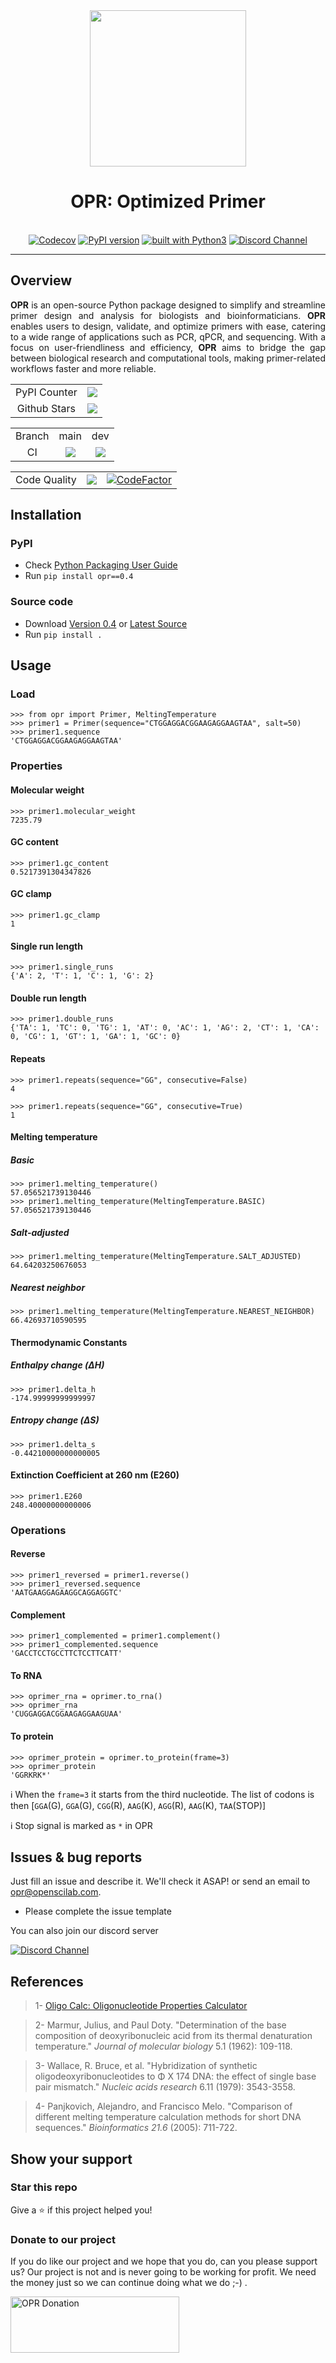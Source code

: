 <div align="center">
    <img src="https://github.com/openscilab/opr/raw/main/otherfiles/logo.png" width="250">
    <h1>OPR: Optimized Primer</h1>
    <br/>
    <a href="https://codecov.io/gh/openscilab/opr"><img src="https://codecov.io/gh/openscilab/opr/branch/dev/graph/badge.svg" alt="Codecov"></a>
    <a href="https://badge.fury.io/py/opr"><img src="https://badge.fury.io/py/opr.svg" alt="PyPI version"></a>
    <a href="https://www.python.org/"><img src="https://img.shields.io/badge/built%20with-Python3-green.svg" alt="built with Python3"></a>
    <a href="https://discord.gg/8mBspwXqcA"><img src="https://img.shields.io/discord/1064533716615049236.svg" alt="Discord Channel"></a>
</div>

----------


## Overview
<p align="justify">
<b>OPR</b> is an open-source Python package designed to simplify and streamline primer design and analysis for biologists and bioinformaticians. <b>OPR</b> enables users to design, validate, and optimize primers with ease, catering to a wide range of applications such as PCR, qPCR, and sequencing. With a focus on user-friendliness and efficiency, <b>OPR</b> aims to bridge the gap between biological research and computational tools, making primer-related workflows faster and more reliable.
</p>
<table>
    <tr>
        <td align="center">PyPI Counter</td>
        <td align="center">
            <a href="https://pepy.tech/projects/opr">
                <img src="https://static.pepy.tech/badge/opr">
            </a>
        </td>
    </tr>
    <tr>
        <td align="center">Github Stars</td>
        <td align="center">
            <a href="https://github.com/openscilab/opr">
                <img src="https://img.shields.io/github/stars/openscilab/opr.svg?style=social&label=Stars">
            </a>
        </td>
    </tr>
</table>
<table>
    <tr> 
        <td align="center">Branch</td>
        <td align="center">main</td>
        <td align="center">dev</td>
    </tr>
    <tr>
        <td align="center">CI</td>
        <td align="center">
            <img src="https://github.com/openscilab/opr/actions/workflows/test.yml/badge.svg?branch=main">
        </td>
        <td align="center">
            <img src="https://github.com/openscilab/opr/actions/workflows/test.yml/badge.svg?branch=dev">
            </td>
    </tr>
</table>
<table>
    <tr> 
        <td align="center">Code Quality</td>
        <td align="center"><a href="https://app.codacy.com/gh/openscilab/opr/dashboard?utm_source=gh&utm_medium=referral&utm_content=&utm_campaign=Badge_grade"><img src="https://app.codacy.com/project/badge/Grade/0a819f6eb6ae483695ad4934eff42df9"></a></td>
        <td align="center"><a href="https://www.codefactor.io/repository/github/openscilab/opr"><img src="https://www.codefactor.io/repository/github/openscilab/opr/badge" alt="CodeFactor"></a></td>
    </tr>
</table>


## Installation

### PyPI
- Check [Python Packaging User Guide](https://packaging.python.org/installing/)
- Run `pip install opr==0.4`
### Source code
- Download [Version 0.4](https://github.com/openscilab/opr/archive/v0.4.zip) or [Latest Source](https://github.com/openscilab/opr/archive/dev.zip)
- Run `pip install .`

## Usage

### Load
```pycon
>>> from opr import Primer, MeltingTemperature
>>> primer1 = Primer(sequence="CTGGAGGACGGAAGAGGAAGTAA", salt=50)
>>> primer1.sequence
'CTGGAGGACGGAAGAGGAAGTAA'
```

### Properties

#### Molecular weight
```pycon
>>> primer1.molecular_weight
7235.79
```
#### GC content
```pycon
>>> primer1.gc_content
0.5217391304347826
```
#### GC clamp
```pycon
>>> primer1.gc_clamp
1
```
#### Single run length
```pycon
>>> primer1.single_runs
{'A': 2, 'T': 1, 'C': 1, 'G': 2}
```
#### Double run length
```pycon
>>> primer1.double_runs
{'TA': 1, 'TC': 0, 'TG': 1, 'AT': 0, 'AC': 1, 'AG': 2, 'CT': 1, 'CA': 0, 'CG': 1, 'GT': 1, 'GA': 1, 'GC': 0}
```
#### Repeats
```pycon
>>> primer1.repeats(sequence="GG", consecutive=False)
4
```
```pycon
>>> primer1.repeats(sequence="GG", consecutive=True)
1
```
#### Melting temperature
##### Basic
```pycon
>>> primer1.melting_temperature()
57.056521739130446
>>> primer1.melting_temperature(MeltingTemperature.BASIC)
57.056521739130446
```
##### Salt-adjusted
```pycon
>>> primer1.melting_temperature(MeltingTemperature.SALT_ADJUSTED)
64.64203250676053
```
##### Nearest neighbor
```pycon
>>> primer1.melting_temperature(MeltingTemperature.NEAREST_NEIGHBOR)
66.42693710590595
```
#### Thermodynamic Constants
##### Enthalpy change (ΔH)
```pycon
>>> primer1.delta_h
-174.99999999999997
```
##### Entropy change (ΔS)
```pycon
>>> primer1.delta_s
-0.44210000000000005
```
#### Extinction Coefficient at 260 nm (E260)
```pycon
>>> primer1.E260
248.40000000000006
```
### Operations

#### Reverse
```pycon
>>> primer1_reversed = primer1.reverse()
>>> primer1_reversed.sequence
'AATGAAGGAGAAGGCAGGAGGTC'
```
#### Complement
```pycon
>>> primer1_complemented = primer1.complement()
>>> primer1_complemented.sequence
'GACCTCCTGCCTTCTCCTTCATT'
```

#### To RNA
```pycon
>>> oprimer_rna = oprimer.to_rna()
>>> oprimer_rna
'CUGGAGGACGGAAGAGGAAGUAA'
```

#### To protein
```pycon
>>> oprimer_protein = oprimer.to_protein(frame=3)
>>> oprimer_protein
'GGRKRK*'
```

ℹ️ When the `frame=3` it starts from the third nucleotide. The list of codons is then [`GGA`(G), `GGA`(G), `CGG`(R), `AAG`(K), `AGG`(R), `AAG`(K), `TAA`(STOP)]

ℹ️ Stop signal is marked as `*` in OPR

## Issues & bug reports

Just fill an issue and describe it. We'll check it ASAP! or send an email to [opr@openscilab.com](mailto:opr@openscilab.com "opr@openscilab.com"). 

- Please complete the issue template
 
You can also join our discord server

<a href="https://discord.gg/8mBspwXqcA">
  <img src="https://img.shields.io/discord/1064533716615049236.svg?style=for-the-badge" alt="Discord Channel">
</a>

## References

<blockquote>1- <a href="http://biotools.nubic.northwestern.edu/OligoCalc.html">Oligo Calc: Oligonucleotide Properties Calculator</a></blockquote>

<blockquote>2- Marmur, Julius, and Paul Doty. "Determination of the base composition of deoxyribonucleic acid from its thermal denaturation temperature." <i>Journal of molecular biology</i> 5.1 (1962): 109-118.</blockquote>

<blockquote>3- Wallace, R. Bruce, et al. "Hybridization of synthetic oligodeoxyribonucleotides to Φ X 174 DNA: the effect of single base pair mismatch." <i>Nucleic acids research</i> 6.11 (1979): 3543-3558.</blockquote>

<blockquote>4- Panjkovich, Alejandro, and Francisco Melo. "Comparison of different melting temperature calculation methods for short DNA sequences." <i>Bioinformatics 21.6</i> (2005): 711-722.</blockquote>


## Show your support


### Star this repo

Give a ⭐️ if this project helped you!

### Donate to our project
If you do like our project and we hope that you do, can you please support us? Our project is not and is never going to be working for profit. We need the money just so we can continue doing what we do ;-) .			

<a href="https://openscilab.com/#donation" target="_blank"><img src="https://github.com/openscilab/opr/raw/main/otherfiles/donation.png" height="90px" width="270px" alt="OPR Donation"></a>